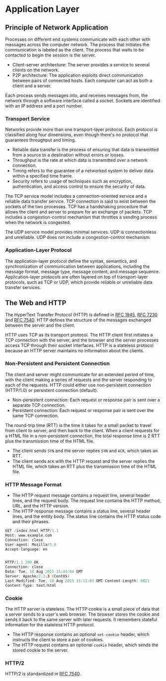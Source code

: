 # Application Layer

## Principle of Network Application

Processes on different end systems communicate with each other with messages across the computer network. The process that initiates the communication is labeled as the client. The process that waits to be contacted to begin the session is the server.

- Client-server architecture: The server provides a service to several clients on the network.
- P2P architecture: The application exploits direct communication between pairs of connected hosts. Each computer can act as both a client and a server.

Each process sends messages into, and receives messages from, the network through a software interface called a socket. Sockets are identified with an IP address and a port number.

### Transport Service

Networks provide more than one transport-layer protocol. Each protocol is classified along four dimensions, even though there's no protocol that guarantees throughput and timing.

- Reliable data transfer is the process of ensuring that data is transmitted from a source to a destination without errors or losses.
- Throughput is the rate at which data is transmitted over a network connection.
- Timing refers to the guarantee of a networked system to deliver data within a specified time frame.
- Security refers to usage of techniques such as encryption, authentication, and access control to ensure the security of data.

The TCP service model includes a connection-oriented service and a reliable data transfer service. TCP connection is said to exist between the sockets of the two processes. TCP has a handshaking procedure that allows the client and server to prepare for an exchange of packets. TCP includes a congestion-control mechanism that throttles a sending process when the network is congested.

The UDP service model provides minimal services. UDP is connectionless and unreliable. UDP does not include a congestion-control mechanism.

### Application-Layer Protocol

The application-layer protocol define the syntax, semantics, and synchronization of communication between applications, including the message format, message type, message content, and message sequence. Application-layer protocols are often layered on top of transport-layer protocols, such as TCP or UDP, which provide reliable or unreliable data transfer services.

## The Web and HTTP

The HyperText Transfer Protocol (HTTP) is defined in [RFC 1945](https://www.rfc-editor.org/rfc/rfc1945), [RFC 7230](https://www.rfc-editor.org/rfc/rfc7230) and [RFC 7540](https://www.rfc-editor.org/rfc/rfc7540). HTTP defines the structure of the messages exchanged between the server and the client.

HTTP uses TCP as its transport protocol. The HTTP client first initiates a TCP connection with the server, and the browser and the server processes access TCP through their socket interfaces. HTTP is a stateless protocol because an HTTP server maintains no information about the clients.

### Non-Persistent and Persistent Connection

The client and server might communicate for an extended period of time, with the client making a series of requests and the server responding to each of the requests. HTTP could either use non-persistent connection (HTTP/1.0) or persistent connection (default).

- Non-persistent connection: Each request or response pair is sent over a separate TCP connection.
- Persistent connection: Each request or response pair is sent over the same TCP connection.

The round-trip time (RTT) is the time it takes for a small packet to travel from client to server, and then back to the client. When a client requests for a HTML file in a non-persistent connection, the total response time is 2 RTT plus the transmission time of the HTML file.

- The client sends `SYN` and the server replies `SYN` and `ACK`, which takes an RTT.
- The client sends `ACK` with the HTTP request and the server replies the HTML file, which takes an RTT plus the transmission time of the HTML file.

### HTTP Message Format

- The HTTP request message contains a request line, several header lines, and the request body. The request line contains the HTTP method, URL, and the HTTP version.
- The HTTP response message contains a status line, several header lines, and the entity body. The status line contains the HTTP status code and their phrases.

```c
GET /index.html HTTP/1.1
Host: www.example.com
Connection: close
User-agent: Mozilla/5.0
Accept-language: en


HTTP/1.1 200 OK
Connection: close
Date: Tue, 18 Aug 2015 15:44:04 GMT
Server: Apache/2.2.3 (CentOS)
Last-Modified: Tue, 18 Aug 2015 15:11:03 GMT Content-Length: 6821
Content-Type: text/html
```

### Cookie

The HTTP server is stateless. The HTTP cookie is a small piece of data that a server sends to a user's web browser. The browser stores the cookie and sends it back to the same server with later requests. It remembers stateful information for the stateless HTTP protocol.

- The HTTP response contains an optional `set-cookie` header, which instructs the client to store a pair of cookies.
- The HTTP request contains an optional `cookie` header, which sends the stored cookie to the server.

### HTTP/2

HTTP/2 is standardized in [RFC 7540](https://www.rfc-editor.org/rfc/rfc7540).
